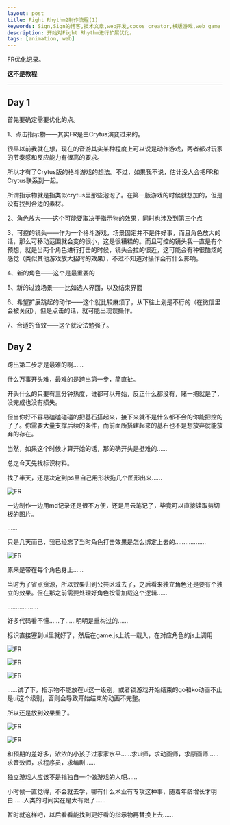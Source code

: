 ```yaml
---
layout: post
title: Fight Rhythm2制作流程(1)
keywords: Sign,Sign的博客,技术文章,web开发,cocos creator,横版游戏,web game
description: 开始对Fight Rhythm进行扩展优化。
tags: [animation, web]
---
```


FR优化记录。

**这不是教程**

--------

## Day 1

首先要确定需要优化的点。

1、点击指示物——其实FR是由Crytus演变过来的。

很早以前我就在想，现在的音游其实某种程度上可以说是动作游戏，两者都对玩家的节奏感和反应能力有很高的要求。

所以才有了Crytus版的格斗游戏的想法。不过，如果我不说，估计没人会把FR和Crytus联系到一起。

所谓指示物就是指类似crytus里那些泡泡了。在第一版游戏的时候就想加的，但是没有找到合适的素材。

2、角色放大——这个可能要取决于指示物的效果，同时也涉及到第三个点

3、可控的镜头——作为一个格斗游戏，场景固定并不是件好事，而且角色放大的话，那么可移动范围就会变的很小，这是很糟糕的。而且可控的镜头我一直是有个预想，就是当两个角色进行打击的时候，镜头会拉的很近，这可能会有种很酷炫的感觉（类似其他游戏放大招时的效果），不过不知道对操作会有什么影响。

4、新的角色——这个是最重要的

5、新的过渡场景——比如选人界面，以及结束界面

6、希望扩展跳起的动作——这个就比较麻烦了，从下往上划是不行的（在微信里会被关闭），但是点击的话，就可能出现误操作。

7、合适的音效——这个就没法勉强了。

## Day 2

跨出第二步才是最难的啊……

什么万事开头难，最难的是跨出第一步，简直扯。

开头什么的只要有三分钟热度，谁都可以开始，反正什么都没有，赌一把就是了，没完成也没有损失。

但当你好不容易磕磕碰碰的把基石搭起来，接下来就不是什么都不会的你能把控的了了。你需要大量支撑后续的条件，而前面所搭建起来的基石也不是想放弃就能放弃的存在。

当然，如果这个时候才算开始的话，那的确开头是挺难的……

总之今天先找标识材料。

找了半天，还是决定到ps里自己用形状拖几个图形出来……

![FR](/img/2016-10-18-FR2-c1/e1.png)

一边制作一边用md记录还是很不方便，还是用云笔记了，毕竟可以直接读取剪切板的图片。

……

只是几天而已，我已经忘了当时角色打击效果是怎么绑定上去的………………

![FR](/img/2016-10-18-FR2-c1/e2.png)

原来是带在每个角色身上……

当时为了省点资源，所以效果归到公共区域去了，之后看来独立角色还是要有个独立的效果。但在那之前需要处理好角色按需加载这个逻辑……

………………

好多代码看不懂……了……明明是重构过的……

标识直接塞到ui里就好了，然后在game.js上统一载入，在对应角色的js上调用

![FR](/img/2016-10-18-FR2-c1/e3.png)

![FR](/img/2016-10-18-FR2-c1/e4.png)

![FR](/img/2016-10-18-FR2-c1/e5.png)

……试了下，指示物不能放在ui这一级别，或者锁游戏开始结束的go和ko动画不止是ui这个级别，否则会导致开始结束的动画不完整。

所以还是放到效果里了。

![FR](/img/2016-10-18-FR2-c1/e6.png)

![FR](/img/2016-10-18-FR2-c1/e7.gif)

和预期的差好多，浓浓的小孩子过家家水平……求ui师，求动画师，求原画师……求音效师，求程序员，求编剧……

独立游戏人应该不是指独自一个做游戏的人吧……

小时候一直觉得，不会就去学，哪有什么术业有专攻这种事，随着年龄增长才明白……人类的时间实在是太有限了……

暂时就这样吧，以后看看能找到更好看的指示物再替换上去……


